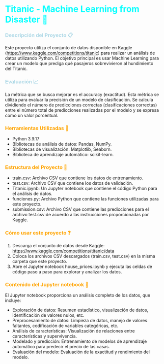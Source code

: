 # <span style="color:cyan"> Titanic - Machine Learning from Disaster :ship:
### <span style="color:lightblue"> Descripción del Proyecto :clipboard:
Este proyecto utiliza el conjunto de datos disponible en Kaggle (https://www.kaggle.com/competitions/titanic) para realizar un análisis de datos utilizando Python. El objetivo principal es usar Machine Learning para crear un modelo que prediga qué pasajeros sobrevivieron al hundimiento del Titanic.

### <span style="color:lightblue"> Evaluación :chart_with_upwards_trend:
La métrica que se busca mejorar es el accuracy (exactitud). Esta métrica se utiliza para evaluar la precisión de un modelo de clasificación. Se calcula dividiendo el número de predicciones correctas (clasificaciones correctas) entre el número total de predicciones realizadas por el modelo y se expresa como un valor porcentual.

### <span style="color:orange"> Herramientas Utilizadas :wrench:
- Python 3.9.17
- Bibliotecas de análisis de datos: Pandas, NumPy.
- Bibliotecas de visualización: Matplotlib, Seaborn.
- Biblioteca de aprendizaje automático: scikit-learn.

### <span style="color:orange"> Estructura del Proyecto :open_file_folder:
- train.csv: Archivo CSV que contiene los datos de entrenamiento.
- test.csv: Archivo CSV que contiene los datos de validación.
- Titanic.ipynb: Un Jupyter notebook que contiene el código Python para el análisis de datos.
- funciones.py: Archivo Python que contiene las funciones utilizadas para este proyecto.
- submission.csv: Archivo CSV que contiene las predicciones para el archivo test.csv de acuerdo a las instrucciones proporcionadas por Kaggle.

### <span style="color:orange"> Cómo usar este proyecto :question:
1. Descarga el conjunto de datos desde Kaggle: https://www.kaggle.com/competitions/titanic/data
2. Coloca los archivos CSV descargados (train.csv, test.csv) en la misma carpeta que este proyecto.
3. Abre el Jupyter notebook house_prices.ipynb y ejecuta las celdas de código paso a paso para explorar y analizar los datos.

### <span style="color:orange"> Contenido del Jupyter notebook :page_facing_up:
El Jupyter notebook proporciona un análisis completo de los datos, que incluye:
- Exploración de datos: Resumen estadístico, visualización de datos, identificación de valores nulos, etc.
- Preprocesamiento de datos: Limpieza de datos, manejo de valores faltantes, codificación de variables categóricas, etc.
- Análisis de características: Visualización de relaciones entre características y supervivencia.
- Modelado y predicción: Entrenamiento de modelos de aprendizaje automático para predecir el precio de las casas.
- Evaluación del modelo: Evaluación de la exactitud y rendimiento del modelo.
